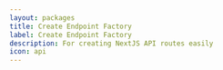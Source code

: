 ```yaml
---
layout: packages
title: Create Endpoint Factory
label: Create Endpoint Factory
description: For creating NextJS API routes easily
icon: api
---
```

